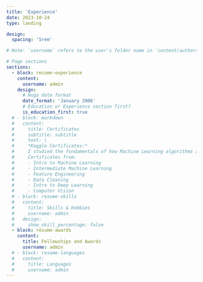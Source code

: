 ```yaml
---
title: 'Experience'
date: 2023-10-24
type: landing

design:
  spacing: '5rem'

# Note: `username` refers to the user's folder name in `content/authors/`

# Page sections
sections:
  - block: resume-experience
    content:
      username: admin
    design:
      # Hugo date format
      date_format: 'January 2006'
      # Education or Experience section first?
      is_education_first: true
  # - block: markdown
  #   content:
  #     title: Certificates
  #     subtitle: subtitle
  #     text: |
  #     *Kaggle Certificates:*
  #     I studied the fundamentals of how Machine Learning algorithms are constructed and used, how feature engineering is done, and some techniques for building and applying deep learning algorithms. 
  #     Certificates from:
  #     - Intro to Machine Learning
  #     - Intermediate Machine Learning
  #     - Feature Engineering
  #     - Data Cleaning
  #     - Intro to Deep Learning
  #     - Computer Vision
  # - block: resume-skills
  #   content:
  #     title: Skills & Hobbies
  #     username: admin
  #   design:
  #     show_skill_percentage: false
  - block: resume-awards
    content:
      title: Fellowships and Awards
      username: admin
  # - block: resume-languages
  #   content:
  #     title: Languages
  #     username: admin
---
```

